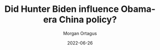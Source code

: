 ---
title: Did Hunter Biden influence Obama-era China policy?
summary: "If this sounds familiar, it should: the Biden-Kerry Machine appears indistinguishable from the Clinton Machine. Their families and associates get enriched through deals with foreign countries most often when the politician is in an official position.  "
image: /img/updates/hunter-basktetvall.webp
author: Morgan Ortagus
outbound: https://www.spectator.com.au/2022/06/did-hunter-biden-influence-obama-era-china-policy/
cta: Read More →
date: 2022-06-26
visible: true
categories:
   - Newsroom
   - China
---
